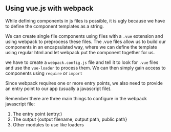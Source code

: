 ## Using vue.js with webpack

While defining components in js files is possible, it is ugly because we have to define the component templates as a string.

We can create single file components using files with a `.vue` extension and using webpack to preprocess these files. The .vue files allow us to build our components in an encapsulated way, where we can define the template using regular html and let webpack put the component together for us.

we have to create a `webpack.config.js` file and tell it to look for `.vue` files and use the `vue-loader` to process them. We can then simply gain access to components using `require` or `import`

Since webpack requires one or more entry points, we also need to provide an entry point to our app (usually a javascript file).

Remember there are three main things to configure in the webpack javascript file:
1. The entry point (entry:)
2. The output {output filename, output path, public path}
3. Other modules to use like loaders
